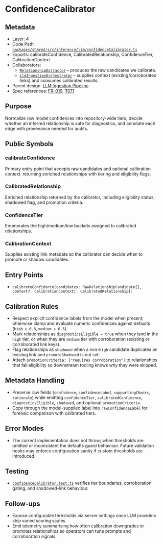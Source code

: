 # ConfidenceCalibrator

## Metadata
- Layer: 4
- Code Path: [`packages/shared/src/inference/llm/confidenceCalibrator.ts`](../../../packages/shared/src/inference/llm/confidenceCalibrator.ts)
- Exports: calibrateConfidence, CalibratedRelationship, ConfidenceTier, CalibrationContext
- Collaborators:
  - [`RelationshipExtractor`](../../../packages/shared/src/inference/llm/relationshipExtractor.ts) – produces the raw candidates we calibrate.
  - [`LlmIngestionOrchestrator`](../../../packages/server/src/features/knowledge/llmIngestionOrchestrator.ts) – supplies context (existing/corroborated links) and consumes calibrated results.
- Parent design: [LLM Ingestion Pipeline](../../layer-3/llm-ingestion-pipeline.mdmd.md)
- Spec references: [FR-019](../../../specs/001-link-aware-diagnostics/spec.md#functional-requirements), [T071](../../../specs/001-link-aware-diagnostics/tasks.md)

## Purpose
Normalize raw model confidences into repository-wide tiers, decide whether an inferred relationship is safe for diagnostics, and annotate each edge with provenance needed for audits.

## Public Symbols

### calibrateConfidence
Primary entry point that accepts raw candidates and optional calibration context, returning enriched relationships with tiering and eligibility flags.

### CalibratedRelationship
Enriched relationship returned by the calibrator, including eligibility status, shadowed flag, and promotion criteria.

### ConfidenceTier
Enumerates the high/medium/low buckets assigned to calibrated relationships.

### CalibrationContext
Supplies existing link metadata so the calibrator can decide when to promote or shadow candidates.

## Entry Points
- `calibrateConfidence(candidates: RawRelationshipCandidate[], context?: CalibrationContext): CalibratedRelationship[]`

## Calibration Rules
- Respect explicit confidence labels from the model when present; otherwise clamp and evaluate numeric confidences against defaults (`high ≥ 0.8`, `medium ≥ 0.5`).
- Mark relationships as `diagnosticsEligible = true` when they land in the `high` tier, or when they are `medium` tier with corroboration (existing or corroborated link keys).
- Flag relationships as `shadowed` when a non-`high` candidate duplicates an existing link and `promoteShadowed` is not set.
- Attach `promotionCriteria: ["requires corroboration"]` to relationships that fail eligibility so downstream tooling knows why they were skipped.

## Metadata Handling
- Preserve raw fields (`confidence`, `confidenceLabel`, `supportingChunks`, `rationale`) while emitting `confidenceTier`, `calibratedConfidence`, `diagnosticsEligible`, `shadowed`, and optional `promotionCriteria`.
- Copy through the model-supplied label into `rawConfidenceLabel` for forensic comparison with calibrated tiers.

## Error Modes
- The current implementation does not throw; when thresholds are omitted or inconsistent the defaults guard behaviour. Future validation hooks may enforce configuration sanity if custom thresholds are introduced.

## Testing
- [`confidenceCalibrator.test.ts`](../../../packages/shared/src/inference/llm/confidenceCalibrator.test.ts) verifies tier boundaries, corroboration gating, and shadowed-link behaviour.

## Follow-ups
- Expose configurable thresholds via server settings once LLM providers ship varied scoring scales.
- Emit telemetry summarising how often calibration downgrades or promotes relationships so operators can tune prompts and corroboration signals.
